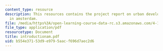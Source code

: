 ```yaml
---
content_type: resource
description: This resources contains the project report on urban development and analysis
  in amsterdam.
file: /media/https%3A/open-learning-course-data-rc.s3.amazonaws.com/4-175-case-studies-in-city-form-fall-2005/b554e37153d9e9795aacf696d7aec2d6_introductionam.pdf
file_type: application/pdf
resourcetype: Document
title: introductionam.pdf
uid: b554e371-53d9-e979-5aac-f696d7aec2d6
---
```

